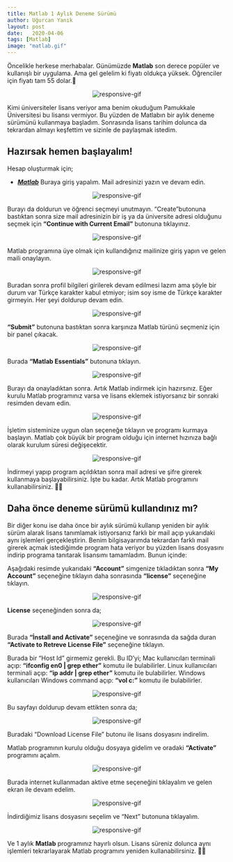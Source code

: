 ```yaml
---
title: Matlab 1 Aylık Deneme Sürümü
author: Uğurcan Yanık
layout: post
date:   2020-04-06
tags: [Matlab]
image: "matlab.gif"
---
```

Öncelikle herkese merhabalar. Günümüzde **Matlab** son derece popüler ve kullanışlı bir uygulama. Ama gel gelelim ki fiyatı oldukça yüksek.
Öğrenciler için fiyatı tam 55 dolar.🤨
<p align="center">
	<img alt="responsive-gif" src="/assets/images/Matlab1.png">
</p>

Kimi üniversiteler lisans veriyor ama benim okuduğum Pamukkale Üniversitesi bu lisansı vermiyor. Bu yüzden de Matlabın bir aylık deneme sürümünü kullanmaya başladım. Sonrasında lisans tarihim dolunca da tekrardan almayı keşfettim ve sizinle de paylaşmak istedim.

## Hazırsak hemen başlayalım!
Hesap oluşturmak için;
- ***[Matlab](https://www.mathworks.com/campaigns/products/trials.html)***
Buraya giriş yapalım.
Mail adresinizi yazın ve devam edin.

<p align="center">
	<img alt="responsive-gif" src="/assets/images/Matlab2.png">
</p>

Burayı da doldurun ve öğrenci seçmeyi unutmayın. “Create”butonuna bastıktan sonra size mail adresinizin bir iş ya da üniversite adresi olduğunu seçmek için **“Continue with Current Email”** butonuna tıklayınız.

<p align="center">
	<img alt="responsive-gif" src="/assets/images/Matlab3.png">
</p>

Matlab programına üye olmak için kullandığınız mailinize giriş yapın ve gelen maili onaylayın.

<p align="center">
	<img alt="responsive-gif" src="/assets/images/Matlab4.png">
</p>

Buradan sonra profil bilgileri girilerek devam edilmesi lazım ama şöyle bir durum var Türkçe karakter kabul etmiyor; isim soy isme de Türkçe karakter girmeyin. Her şeyi doldurup devam edin.

<p align="center">
	<img alt="responsive-gif" src="/assets/images/Matlab5.png">
</p>

**“Submit”** butonuna bastıktan sonra karşınıza Matlab türünü seçmeniz için bir panel çıkacak.

<p align="center">
	<img alt="responsive-gif" src="/assets/images/Matlab6.png">
</p>

Burada **“Matlab Essentials”** butonuna tıklayın.

<p align="center">
	<img alt="responsive-gif" src="/assets/images/Matlab7.png">
</p>

Burayı da onayladıktan sonra. Artık Matlab indirmek için hazırsınız. Eğer kurulu Matlab programınız varsa ve lisans eklemek istiyorsanız bir sonraki resimden devam edin.

<p align="center">
	<img alt="responsive-gif" src="/assets/images/Matlab8.png">
</p>

İşletim sisteminize uygun olan seçeneğe tıklayın ve programı kurmaya başlayın. Matlab çok büyük bir program olduğu için internet hızınıza bağlı olarak kurulum süresi değişecektir.

<p align="center">
	<img alt="responsive-gif" src="/assets/images/Matlab9.png">
</p>

İndirmeyi yapıp program açıldıktan sonra mail adresi ve şifre girerek kullanmaya başlayabilirsiniz. İşte bu kadar. Artık Matlab programını kullanabilirsiniz. 🤩🎉

## Daha önce deneme sürümü kullandınız mı?

Bir diğer konu ise daha önce bir aylık sürümü kullanıp yeniden bir aylık sürüm alarak lisans tanımlamak istiyorsanız farklı bir mail açıp yukarıdaki aynı işlemleri gerçekleştirin. Benim bilgisayarımda tekrardan farklı mail girerek açmak istediğimde program hata veriyor bu yüzden lisans dosyasını indirip programa tanıtarak lisansımı tamamladım. Bunun içinde:

Aşağıdaki resimde yukarıdaki **“Account”** simgenize tıkladıktan sonra **“My Account”** seçeneğine tıklayın daha sonrasında **“license”** seçeneğine tıklayın.

<p align="center">
	<img alt="responsive-gif" src="/assets/images/Matlab10.png">
</p>

**License** seçeneğinden sonra da;

<p align="center">
	<img alt="responsive-gif" src="/assets/images/Matlab11.png">
</p>

Burada **“İnstall and Activate”** seçeneğine ve sonrasında da sağda duran **“Activate to Retreve License File”** seçeneğine tıklayın.

Burada bir “Host Id” girmemiz gerekli. Bu ID’yi;
Mac kullanıcıları terminali açıp: **“ifconfig en0 | grep ether”** komutu ile bulabilirler.
Linux kullanıcıları terminali açıp: **“ip addr | grep ether”** komutu ile bulabilirler.
Windows kullanıcıları Windows command açıp: **“vol c:”** komutu ile bulabilirler.

<p align="center">
	<img alt="responsive-gif" src="/assets/images/Matlab12.png">
</p>

Bu sayfayı doldurup devam ettikten sonra da;

<p align="center">
	<img alt="responsive-gif" src="/assets/images/Matlab13.png">
</p>

Buradaki “Download License File” butonu ile lisans dosyasını indirelim.

Matlab programının kurulu olduğu dosyaya gidelim ve oradaki **“Activate”** programını açalım.

<p align="center">
	<img alt="responsive-gif" src="/assets/images/Matlab14.png">
</p>

Burada internet kullanmadan aktive etme seçeneğini tıklayalım ve gelen ekran ile devam edelim.

<p align="center">
	<img alt="responsive-gif" src="/assets/images/Matlab15.png">
</p>

İndirdiğimiz lisans dosyasını seçelim ve “Next” butonuna tıklayalım.

<p align="center">
	<img alt="responsive-gif" src="/assets/images/Matlab16.png">
</p>

Ve 1 aylık **Matlab** programınız hayırlı olsun. Lisans süreniz dolunca aynı işlemleri tekrarlayarak Matlab programını yeniden kullanabilirsiniz. 🤩🎉

<a href="https://twitter.com/share" class="twitter-share-button" data-url="" data-size="large" data-count="none"></a>
<script>!function (d, s, id) {
var js, fjs = d.getElementsByTagName(s)[0]; if (!d.getElementById(id)) {
js = d.createElement(s); js.id = id;
js.src = "//platform.twitter.com/widgets.js";
 fjs.parentNode.insertBefore(js, fjs);
}
}(document, "script", "twitter-wjs");
</script>
